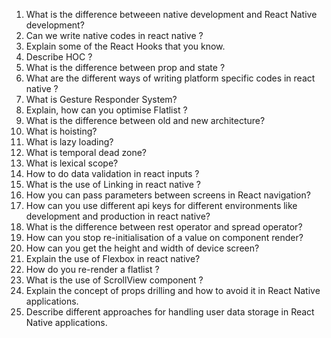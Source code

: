 1) What is the difference betweeen native development and React Native development?
2) Can we write native codes in react native ?
3) Explain some of the React Hooks that you know.
4) Describe HOC ?
5) What is the difference between prop and state ?
6) What are the different ways of writing platform specific codes in react native ?
7) What is Gesture Responder System?
8) Explain, how can you optimise Flatlist ?
9) What is the difference between old and new architecture?
10) What is hoisting?
11) What is lazy loading?
12) What is temporal dead zone?
13) What is lexical scope?
14) How to do data validation in react inputs ?
15) What is the use of Linking in react native ?
16) How you can pass parameters between screens in React navigation?
17) How can you use different api keys for different environments like development and production in react native?
18) What is the difference between rest operator and spread operator?
19) How can you stop re-initialisation of a value on component render?
20) How can you get the height and width of device screen?
21) Explain the use of Flexbox in react native?
22) How do you re-render a flatlist ?
23) What is the use of ScrollView component ?
24) Explain the concept of props drilling and how to avoid it in React Native applications.
25) Describe different approaches for handling user data storage in React Native applications.
